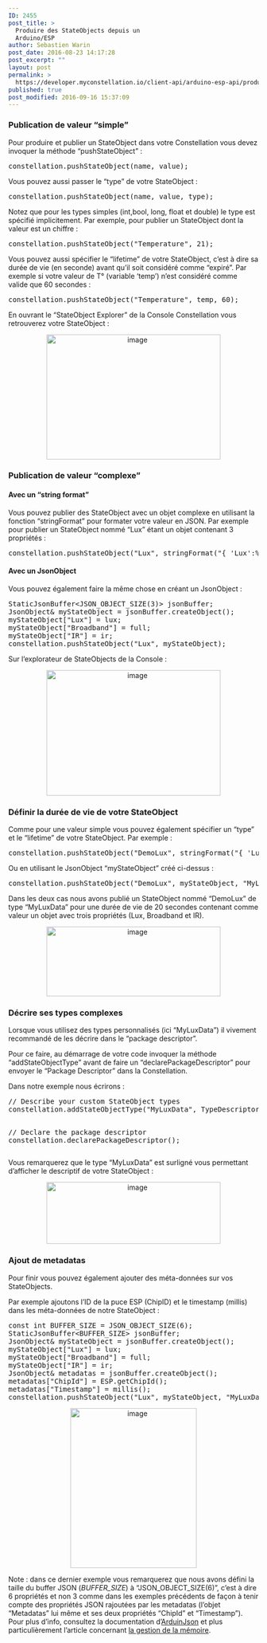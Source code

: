 ```yaml
---
ID: 2455
post_title: >
  Produire des StateObjects depuis un
  Arduino/ESP
author: Sebastien Warin
post_date: 2016-08-23 14:17:28
post_excerpt: ""
layout: post
permalink: >
  https://developer.myconstellation.io/client-api/arduino-esp-api/produire-des-stateobjects-depuis-arduino-esp/
published: true
post_modified: 2016-09-16 15:37:09
---
```

<h3>Publication de valeur “simple”</h3> <p>Pour produire et publier un StateObject dans votre Constellation vous devez invoquer la méthode “pushStateObject” :</p><pre class="lang:cpp decode:true">constellation.pushStateObject(name, value);</pre>
<p>Vous pouvez aussi passer le “type” de votre StateObject :</p><pre class="lang:cpp decode:true">constellation.pushStateObject(name, value, type);</pre>
<p>Notez que pour les types simples (int,bool, long, float et double) le type est spécifié implicitement. Par exemple, pour publier un StateObject dont la valeur est un chiffre :</p><pre class="lang:cpp decode:true">constellation.pushStateObject("Temperature", 21);</pre>
<p>Vous pouvez aussi spécifier le “lifetime” de votre StateObject, c’est à dire sa durée de vie (en seconde) avant qu’il soit considéré comme “expiré”. Par exemple si votre valeur de T° (variable ‘temp’) n’est considéré comme valide que 60 secondes :</p><pre class="lang:cpp decode:true">constellation.pushStateObject("Temperature", temp, 60);</pre>
<p>En ouvrant le “StateObject Explorer” de la Console Constellation vous retrouverez votre StateObject :</p>
<p align="center"><a href="https://developer.myconstellation.io/wp-content/uploads/2016/09/image-2.png"><img title="image" style="border-top: 0px; border-right: 0px; background-image: none; border-bottom: 0px; padding-top: 0px; padding-left: 0px; border-left: 0px; display: inline; padding-right: 0px" border="0" alt="image" src="https://developer.myconstellation.io/wp-content/uploads/2016/09/image_thumb-2.png" width="350" height="251"></a></p>
<h3>Publication de valeur “complexe”</h3>
<h4>Avec un “string format”</h4>
<p>Vous pouvez publier des StateObject avec un objet complexe en utilisant la fonction “stringFormat” pour formater votre valeur en JSON. Par exemple pour publier un StateObject nommé “Lux” étant un objet contenant 3 propriétés :</p><pre class="lang:cpp decode:true">constellation.pushStateObject("Lux", stringFormat("{ 'Lux':%d, 'Broadband':%d, 'IR':%d }", lux, full, ir));</pre>
<h4>Avec un JsonObject</h4>
<p>Vous pouvez également faire la même chose en créant un JsonObject :</p><pre class="lang:cpp decode:true">StaticJsonBuffer&lt;JSON_OBJECT_SIZE(3)&gt; jsonBuffer;
JsonObject&amp; myStateObject = jsonBuffer.createObject();
myStateObject["Lux"] = lux;
myStateObject["Broadband"] = full;
myStateObject["IR"] = ir;
constellation.pushStateObject("Lux", myStateObject);</pre>
<p>Sur l’explorateur de StateObjects de la Console :</p>
<p align="center"><a href="https://developer.myconstellation.io/wp-content/uploads/2016/09/image-3.png"><img title="image" style="border-top: 0px; border-right: 0px; background-image: none; border-bottom: 0px; padding-top: 0px; padding-left: 0px; border-left: 0px; display: inline; padding-right: 0px" border="0" alt="image" src="https://developer.myconstellation.io/wp-content/uploads/2016/09/image_thumb-3.png" width="350" height="252"></a></p>
<h3>Définir la durée de vie de votre StateObject</h3>
<p>Comme pour une valeur simple vous pouvez également spécifier un “type” et le “lifetime” de votre StateObject. Par exemple :</p><pre class="lang:cpp decode:true">constellation.pushStateObject("DemoLux", stringFormat("{ 'Lux':%d, 'Broadband':%d, 'IR':%d }", lux, full, ir), "MyLuxData", 20);</pre>
<p>Ou en utilisant le JsonObject “myStateObject” créé ci-dessus :</p><pre class="lang:cpp decode:true">constellation.pushStateObject("DemoLux", myStateObject, "MyLuxData", 20);</pre>
<p>Dans les deux cas nous avons publié un StateObject nommé “DemoLux” de type “MyLuxData” pour une durée de vie de 20 secondes contenant comme valeur un objet avec trois propriétés (Lux, Broadband et IR).</p>
<p align="center"><a href="https://developer.myconstellation.io/wp-content/uploads/2016/09/image-4.png"><img title="image" style="border-top: 0px; border-right: 0px; background-image: none; border-bottom: 0px; padding-top: 0px; padding-left: 0px; border-left: 0px; display: inline; padding-right: 0px" border="0" alt="image" src="https://developer.myconstellation.io/wp-content/uploads/2016/09/image_thumb-4.png" width="350" height="140"></a></p>
<h3>Décrire ses types complexes</h3>
<p>Lorsque vous utilisez des types personnalisés (ici “MyLuxData”) il vivement recommandé de les décrire dans le “package descriptor”.</p>
<p>Pour ce faire, au démarrage de votre code invoquer la méthode “addStateObjectType” avant de faire un “declarePackageDescriptor” pour envoyer le “Package Descriptor” dans la Constellation.</p>
<p>Dans notre exemple nous écrirons :</p><pre class="lang:cpp decode:true">// Describe your custom StateObject types  
constellation.addStateObjectType("MyLuxData", TypeDescriptor().setDescription("MyLuxData demo").addProperty("Broadband", "System.Int32").addProperty("IR", "System.Int32").addProperty("Lux", "System.Int32"));	

// Declare the package descriptor
constellation.declarePackageDescriptor();</pre>
<p>Vous remarquerez que le type “MyLuxData” est surligné vous permettant d’afficher le descriptif de votre StateObject :</p>
<p align="center"><a href="https://developer.myconstellation.io/wp-content/uploads/2016/09/image-5.png"><img title="image" style="border-top: 0px; border-right: 0px; background-image: none; border-bottom: 0px; padding-top: 0px; padding-left: 0px; border-left: 0px; display: inline; padding-right: 0px" border="0" alt="image" src="https://developer.myconstellation.io/wp-content/uploads/2016/09/image_thumb-5.png" width="350" height="124"></a></p>
<h3>Ajout de metadatas</h3>
<p>Pour finir vous pouvez également ajouter des méta-données sur vos StateObjects.</p>
<p>Par exemple ajoutons l’ID de la puce ESP (ChipID) et le timestamp (millis) dans les méta-données de notre StateObject :</p><pre class="lang:cpp decode:true">const int BUFFER_SIZE = JSON_OBJECT_SIZE(6);
StaticJsonBuffer&lt;BUFFER_SIZE&gt; jsonBuffer;
JsonObject&amp; myStateObject = jsonBuffer.createObject();
myStateObject["Lux"] = lux;
myStateObject["Broadband"] = full;
myStateObject["IR"] = ir;
JsonObject&amp; metadatas = jsonBuffer.createObject();
metadatas["ChipId"] = ESP.getChipId();
metadatas["Timestamp"] = millis();
constellation.pushStateObject("Lux", myStateObject, "MyLuxData", 20, &amp;metadatas);
</pre>



<p align="center"><a href="https://developer.myconstellation.io/wp-content/uploads/2016/09/image-6.png"><img title="image" style="border-top: 0px; border-right: 0px; background-image: none; border-bottom: 0px; padding-top: 0px; padding-left: 0px; border-left: 0px; display: inline; padding-right: 0px" border="0" alt="image" src="https://developer.myconstellation.io/wp-content/uploads/2016/09/image_thumb-6.png" width="254" height="321"></a></p>
<p>Note : dans ce dernier exemple vous remarquerez que nous avons défini la taille du buffer JSON (<em>BUFFER_SIZE</em>) à “JSON_OBJECT_SIZE(6)”, c’est à dire 6 propriétés et non 3 comme dans les exemples précédents de façon à tenir compte des propriétés JSON rajoutées par les metadatas (l’objet “Metadatas” lui même et ses deux propriétés “ChipId” et “Timestamp”). Pour plus d’info, consultez la documentation d’<a href="https://github.com/bblanchon/ArduinoJson/wiki">ArduinJson</a> et plus particulièrement l’article concernant <a href="https://github.com/bblanchon/ArduinoJson/wiki/Memory%20model">la gestion de la mémoire</a>.</p>